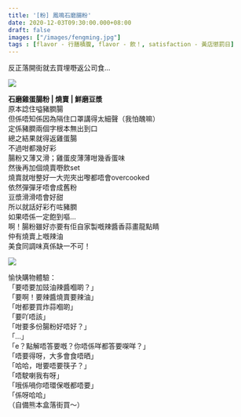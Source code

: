 ```yaml
---
title: '[粉] 鳳鳴石磨腸粉'
date: 2020-12-03T09:30:00.000+08:00
draft: false
images: ["/images/fengming.jpg"]
tags : [flavor - 行膳積腹, flavor - 飲！, satisfaction - 黃店懲罰日]
---
```


反正落開街就去買埋嘢返公司食...  

![](/images/fengming.jpg)

**石磨雞蛋腸粉 | 燒賣 | 鮮磨豆漿**  
原本諗住嗌豬膶腸  
但係唔知係因為隔住口罩講得太細聲（我怕醜嘛）  
定係豬膶兩個字根本無出到口  
總之結果就得返雞蛋腸  
不過咁都幾好彩  
腸粉又薄又滑；雞蛋皮薄薄咁幾香蛋味  
然後再加個燒賣嘢飲set  
燒賣就咁整好一大兜夾出嚟都唔會overcooked  
依然彈彈牙唔會成舊粉  
豆漿滑滑唔會好甜  
所以就話好彩冇咗豬膶  
如果唔係一定飽到嘔...  
啊！腸粉雖好亦要有佢自家製嘅辣醬香蒜畫龍點睛  
仲有燒賣上嘅辣油  
美食同調味真係缺一不可！  

![](/images/fengming1.jpg)

愉快購物體驗：  
「要唔要加豉油辣醬嗰啲？」  
「要啊！要辣醬燒賣要辣油」  
「咁都要買炸蒜嗰啲」  
「要吖唔該」  
「咁要多份腸粉好唔好？」  
「...」  
「e？點解唔答要嘅？你唔係咩都答要㗎咩？」  
「唔要得呀，大多會食唔晒」  
「哈哈，咁要唔要筷子？」  
「唔駛喇我有呀」  
「哦係喎你唔環保嘅都唔要」  
「係呀哈哈」  
（自備熊本盒落街買～）    
